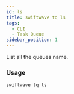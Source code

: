 ```yaml
---
id: ls
title: swiftwave tq ls
tags:
  - CLI
  - Task Queue
sidebar_position: 1
---
```


List all the queues name.

### Usage

```
swiftwave tq ls
```